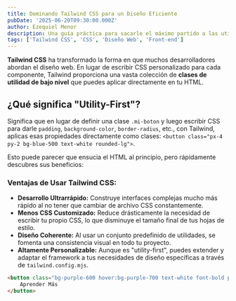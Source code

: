 ```yaml
---
title: Dominando Tailwind CSS para un Diseño Eficiente
pubDate: '2025-06-20T09:30:00.000Z'
author: Ezequiel Menor
description: Una guía práctica para sacarle el máximo partido a las utilidades de Tailwind CSS.
tags: ['Tailwind CSS', 'CSS', 'Diseño Web', 'Front-end']
---
```


**Tailwind CSS** ha transformado la forma en que muchos desarrolladores abordan el diseño web. En lugar de escribir CSS personalizado para cada componente, Tailwind proporciona una vasta colección de **clases de utilidad de bajo nivel** que puedes aplicar directamente en tu HTML.

## ¿Qué significa "Utility-First"?

Significa que en lugar de definir una clase `.mi-boton` y luego escribir CSS para darle `padding`, `background-color`, `border-radius`, etc., con Tailwind, aplicas esas propiedades directamente como clases: `<button class="px-4 py-2 bg-blue-500 text-white rounded-lg">`.

Esto puede parecer que ensucia el HTML al principio, pero rápidamente descubres sus beneficios:

### Ventajas de Usar Tailwind CSS:

- **Desarrollo Ultrarrápido:** Construye interfaces complejas mucho más rápido al no tener que cambiar de archivo CSS constantemente.
- **Menos CSS Customizado:** Reduce drásticamente la necesidad de escribir tu propio CSS, lo que disminuye el tamaño final de tus hojas de estilo.
- **Diseño Coherente:** Al usar un conjunto predefinido de utilidades, se fomenta una consistencia visual en todo tu proyecto.
- **Altamente Personalizable:** Aunque es "utility-first", puedes extender y adaptar el framework a tus necesidades de diseño específicas a través de `tailwind.config.mjs`.

```html
<button class="bg-purple-600 hover:bg-purple-700 text-white font-bold py-2 px-4 rounded-xl shadow-lg transition-all duration-300">
	Aprender Más
</button>
```
